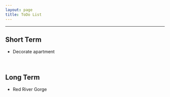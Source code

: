 ```yaml
---
layout: page
title: ToDo List
---
```

-------------
## Short Term
- Decorate apartment

<br/>

## Long Term
- Red River Gorge 